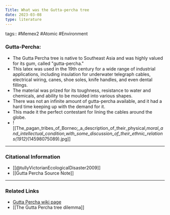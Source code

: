```yaml
---
Title: What was the Gutta-percha tree
date: 2023-03-08
type: literature
---
```

tags:: #Memex2 #Atomic #Environment 

### Gutta-Percha:
-   The Gutta Percha tree is native to Southeast Asia and was highly valued for its gum, called "gutta-percha." 
- This latex was used in the 19th century for a wide range of industrial applications, including insulation for underwater telegraph cables, electrical wiring, canes, shoe soles, knife handles, and even dental fillings. 
- The material was prized for its toughness, resistance to water and chemicals, and ability to be moulded into various shapes. 
- There was not an infinite amount of gutta-percha available, and it had a hard time keeping up with the demand for it.
- This made it the perfect contestant for lining the cables around the globe.
- ![[The_pagan_tribes_of_Borneo;_a_description_of_their_physical,_moral_and_intellectual_condition,_with_some_discussion_of_their_ethnic_relations_(1912)_(14598075089).jpg]]

---
### Citational Information

- [[@tullyVictorianEcologicalDisaster2009]]
- [[Gutta Percha Source Note]]

---

### Related Links
- [Gutta Percha wiki page](https://en.wikipedia.org/wiki/Gutta-percha)
- [[The Gutta Percha tree dilemma]]